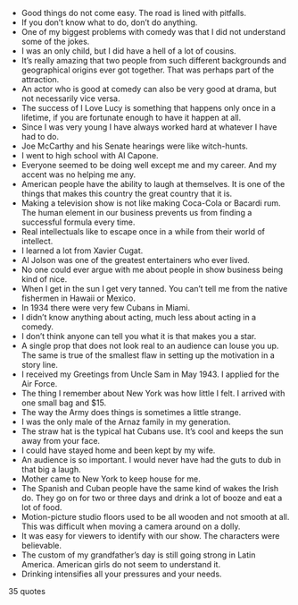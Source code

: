  - Good things do not come easy. The road is lined with pitfalls.
 - If you don’t know what to do, don’t do anything.
 - One of my biggest problems with comedy was that I did not understand some of the jokes.
 - I was an only child, but I did have a hell of a lot of cousins.
 - It’s really amazing that two people from such different backgrounds and geographical origins ever got together. That was perhaps part of the attraction.
 - An actor who is good at comedy can also be very good at drama, but not necessarily vice versa.
 - The success of I Love Lucy is something that happens only once in a lifetime, if you are fortunate enough to have it happen at all.
 - Since I was very young I have always worked hard at whatever I have had to do.
 - Joe McCarthy and his Senate hearings were like witch-hunts.
 - I went to high school with Al Capone.
 - Everyone seemed to be doing well except me and my career. And my accent was no helping me any.
 - American people have the ability to laugh at themselves. It is one of the things that makes this country the great country that it is.
 - Making a television show is not like making Coca-Cola or Bacardi rum. The human element in our business prevents us from finding a successful formula every time.
 - Real intellectuals like to escape once in a while from their world of intellect.
 - I learned a lot from Xavier Cugat.
 - Al Jolson was one of the greatest entertainers who ever lived.
 - No one could ever argue with me about people in show business being kind of nice.
 - When I get in the sun I get very tanned. You can’t tell me from the native fishermen in Hawaii or Mexico.
 - In 1934 there were very few Cubans in Miami.
 - I didn’t know anything about acting, much less about acting in a comedy.
 - I don’t think anyone can tell you what it is that makes you a star.
 - A single prop that does not look real to an audience can louse you up. The same is true of the smallest flaw in setting up the motivation in a story line.
 - I received my Greetings from Uncle Sam in May 1943. I applied for the Air Force.
 - The thing I remember about New York was how little I felt. I arrived with one small bag and $15.
 - The way the Army does things is sometimes a little strange.
 - I was the only male of the Arnaz family in my generation.
 - The straw hat is the typical hat Cubans use. It’s cool and keeps the sun away from your face.
 - I could have stayed home and been kept by my wife.
 - An audience is so important. I would never have had the guts to dub in that big a laugh.
 - Mother came to New York to keep house for me.
 - The Spanish and Cuban people have the same kind of wakes the Irish do. They go on for two or three days and drink a lot of booze and eat a lot of food.
 - Motion-picture studio floors used to be all wooden and not smooth at all. This was difficult when moving a camera around on a dolly.
 - It was easy for viewers to identify with our show. The characters were believable.
 - The custom of my grandfather’s day is still going strong in Latin America. American girls do not seem to understand it.
 - Drinking intensifies all your pressures and your needs.

35 quotes